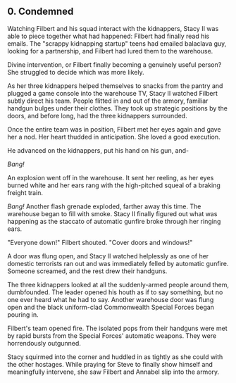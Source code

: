 ## 0. Condemned

Watching Filbert and his squad interact with the kidnappers, Stacy II was able to piece together what had happened: Filbert had finally read his emails. The "scrappy kidnapping startup" teens had emailed balaclava guy, looking for a partnership, and Filbert had lured them to the warehouse.

Divine intervention, or Filbert finally becoming a genuinely useful person? She struggled to decide which was more likely.

As her three kidnappers helped themselves to snacks from the pantry and plugged a game console into the warehouse TV, Stacy II watched Filbert subtly direct his team. People flitted in and out of the armory, familiar handgun bulges under their clothes. They took up strategic positions by the doors, and before long, had the three kidnappers surrounded.

Once the entire team was in position, Filbert met her eyes again and gave her a nod. Her heart thudded in anticipation. She loved a good execution.

He advanced on the kidnappers, put his hand on his gun, and-

_Bang!_

An explosion went off in the warehouse. It sent her reeling, as her eyes burned white and her ears rang with the high-pitched squeal of a braking freight train.

_Bang!_ Another flash grenade exploded, farther away this time. The warehouse began to fill with smoke. Stacy II finally figured out what was happening as the staccato of automatic gunfire broke through her ringing ears.

"Everyone down!" Filbert shouted. "Cover doors and windows!"

A door was flung open, and Stacy II watched helplessly as one of her domestic terrorists ran out and was immediately felled by automatic gunfire. Someone screamed, and the rest drew their handguns.

The three kidnappers looked at all the suddenly-armed people around them, dumbfounded. The leader opened his houth as if to say something, but no one ever heard what he had to say. Another warehouse door was flung open and the black uniform-clad Commonwealth Special Forces began pouring in.

Filbert's team opened fire. The isolated pops from their handguns were met by rapid bursts from the Special Forces' automatic weapons. They were horrendously outgunned. 

Stacy squirmed into the corner and huddled in as tightly as she could with the other hostages. While praying for Steve to finally show himself and meaningfully intervene, she saw Filbert and Annabel slip into the armory.

